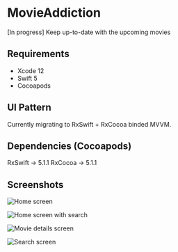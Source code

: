 # MovieAddiction
[In progress] Keep up-to-date with the upcoming movies

## Requirements

- Xcode 12
- Swift 5
- Cocoapods

## UI Pattern 

Currently migrating to RxSwift + RxCocoa binded MVVM.

## Dependencies (Cocoapods)

RxSwift -> 5.1.1
RxCocoa -> 5.1.1

## Screenshots

![Home screen](/screenshots/homescreen.png)

![Home screen with search](/screenshots/homescreen_with_search.png)

![Movie details screen](/screenshots/moviedetails.png)

![Search screen](/screenshots/searchscreen.png)
